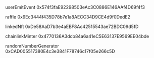 userEmitEvent 0x574f3faE92298503eAc3C0886E146AAf4D69f4f3

raffle 0x9Ec3444f435D78b7e1a8AECC34D9CE4d9f0DedE2

linkedNft 0xDe58AaD7b3e4aEBF8Ac42515543ae72BDC09d5fD

chainlinkMinter 0x4770136A3dcb84a6a41eC5E63137E9569EE04bde

randomNumberGenerator 0xCAD005517380E4c3e3841F78746c17f05e266c5D
